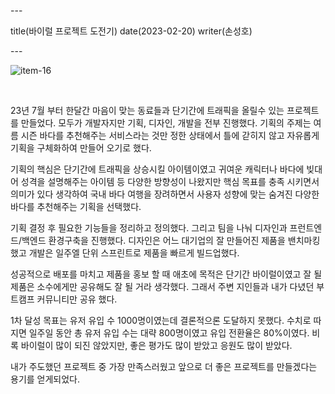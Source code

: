 \---

title(바이럴 프로젝트 도전기) date(2023-02-20) writer(손성호)

\---

![item-16](https://seongho-son.github.io/blog/images/item-16.jpeg)

<br/>

23년 7월 부터 한달간 마음이 맞는 동료들과 단기간에 트래픽을 올릴수 있는 프로젝트를 만들었다. 모두가 개발자지만 기획, 디자인, 개발을 전부 진행했다. 기획의 주제는 여름 시즌 바다를 추천해주는 서비스라는 것만 정한 상태에서 틀에 갇히지 않고 자유롭게 기획을 구체화하여 만들어 오기로 했다.

기획의 핵심은 단기간에 트래픽을 상승시킬 아이템이였고 귀여운 캐릭터나 바다에 빚대어 성격을 설명해주는 아이템 등 다양한 방향성이 나왔지만 핵심 목표를 충족 시키면서 의미가 있다 생각하여 국내 바다 여행을 장려하면서 사용자 성향에 맞는 숨겨진 다양한 바다를 추천해주는 기획을 선택했다.

기획 결정 후 필요한 기능들을 정리하고 정의했다. 그리고 팀을 나눠 디자인과 프런트엔드/백엔드 환경구축을 진행했다. 디자인은 어느 대기업의 잘 만들어진 제품을 밴치마킹했고 개발은 일주엘 단위 스프린트로 제품을 빠르게 빌드업했다.

성공적으로 배포를 마치고 제품을 홍보 할 때 애초에 목적은 단기간 바이럴이였고 잘 될 제품은 소수에게만 공유해도 잘 될 거라 생각했다. 그래서 주변 지인들과 내가 다녔던 부트캠프 커뮤니티만 공유 했다.

1차 달성 목표는 유저 유입 수 1000명이였는데 결론적으론 도달하지 못했다. 수치로 따지면 일주일 동안 총 유저 유입 수는 대략 800명이였고 유입 전환율은 80%이였다. 비록 바이럴이 많이 되진 않았지만, 좋은 평가도 많이 받았고 응원도 많이 받았다.

내가 주도했던 프로젝트 중 가장 만족스러웠고 앞으로 더 좋은 프로젝트를 만들겠다는 용기를 얻게되었다.
